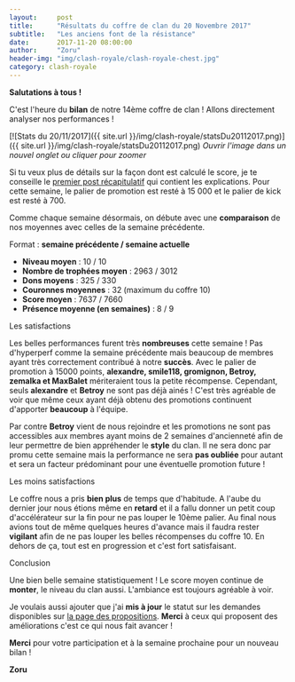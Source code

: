 ```yaml
---
layout:     post
title:      "Résultats du coffre de clan du 20 Novembre 2017"
subtitle:   "Les anciens font de la résistance"
date:       2017-11-20 08:00:00
author:     "Zoru"
header-img: "img/clash-royale/clash-royale-chest.jpg"
category: clash-royale
---
```


<p><b>Salutations à tous !</b></p>

<p>C'est l'heure du <b>bilan</b> de notre 14ème coffre de clan ! Allons directement analyser nos performances !</p>

[![Stats du 20/11/2017]({{ site.url }}/img/clash-royale/statsDu20112017.png)]({{ site.url }}/img/clash-royale/statsDu20112017.png)
<i>Ouvrir l'image dans un nouvel onglet ou cliquer pour zoomer</i>

<p>Si tu veux plus de détails sur la façon dont est calculé le score, je te conseille le <a href="{{ "/clash-royale/2017/08/07/chestresults/" | prepend: site.baseurl }}" target="_blank">premier post récapitulatif</a> qui contient les explications. Pour cette semaine, le palier de promotion est resté à 15 000 et le palier de kick est resté à 700.</p>

<p>Comme chaque semaine désormais, on débute avec une <b>comparaison</b> de nos moyennes avec celles de la semaine précédente.</p>

<p>Format : <b>semaine précédente / semaine actuelle</b></p>
<ul>
	<li><b>Niveau moyen</b> : 10 / 10</li>
	<li><b>Nombre de trophées moyen</b> : 2963 / 3012</li>
	<li><b>Dons moyens</b> : 325 / 330</li>
	<li><b>Couronnes moyennes</b> : 32 (maximum du coffre 10)</li>
	<li><b>Score moyen</b> : 7637 / 7660</li>
	<li><b>Présence moyenne (en semaines)</b> : 8 / 9</li> 
</ul>

<p><span class="post-title">Les satisfactions</span></p>

<p>Les belles performances furent très <b>nombreuses</b> cette semaine ! Pas d'hyperperf comme la semaine précédente mais beaucoup de membres ayant très correctement contribué à notre <b>succès</b>. Avec le palier de promotion à 15000 points, <b>alexandre, smile118, gromignon, Betroy, zemalka et MaxBalet</b> mériteraient tous la petite récompense. Cependant, seuls <b>alexandre</b> et <b>Betroy</b> ne sont pas déjà ainés ! C'est très agréable de voir que même ceux ayant déjà obtenu des promotions continuent d'apporter <b>beaucoup</b> à l'équipe. </p>

<p>Par contre <b>Betroy</b> vient de nous rejoindre et les promotions ne sont pas accessibles aux membres ayant moins de 2 semaines d'ancienneté afin de leur permettre de bien appréhender le <b>style</b> du clan. Il ne sera donc par promu cette semaine mais la performance ne sera <b>pas oubliée</b> pour autant et sera un facteur prédominant pour une éventuelle promotion future !</p>

<p><span class="post-title">Les moins satisfactions</span></p>

<p>Le coffre nous a pris <b>bien plus</b> de temps que d'habitude. A l'aube du dernier jour nous étions même en <b>retard</b> et il a fallu donner un petit coup d'accélérateur sur la fin pour ne pas louper le 10ème palier. Au final nous avions tout de même quelques heures d'avance mais il faudra rester <b>vigilant</b> afin de ne pas louper les belles récompenses du coffre 10. En dehors de ça, tout est en progression et c'est fort satisfaisant.</p>

<p><span class="post-title">Conclusion</span></p>

<p>Une bien belle semaine statistiquement ! Le score moyen continue de <b>monter</b>, le niveau du clan aussi. L'ambiance est toujours agréable à voir.</p>

<p>Je voulais aussi ajouter que j'ai <b>mis à jour</b> le statut sur les demandes disponibles sur <a href="{{ site.baseurl }}/propositions/">la page des propositions</a>. <b>Merci</b> à ceux qui proposent des améliorations c'est ce qui nous fait avancer !</p>

<p><b>Merci</b> pour votre participation et à la semaine prochaine pour un nouveau bilan !</p>

<p><b>Zoru</b></p>